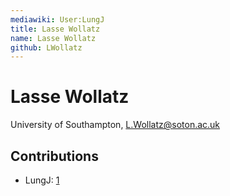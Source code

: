 ```yaml
---
mediawiki: User:LungJ
title: Lasse Wollatz
name: Lasse Wollatz
github: LWollatz
---
```


# Lasse Wollatz

University of Southampton, L.Wollatz@soton.ac.uk

## Contributions

-   LungJ: [1](/plugins/lungj)
